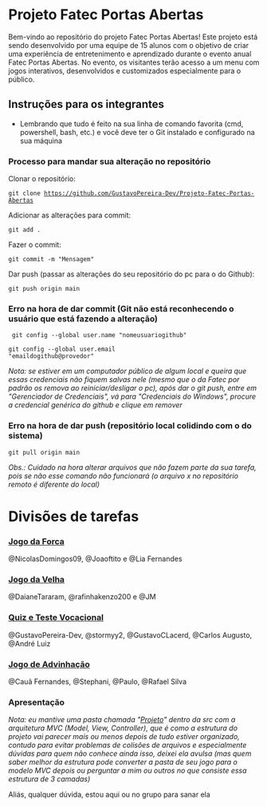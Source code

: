 # Projeto Fatec Portas Abertas

Bem-vindo ao repositório do projeto Fatec Portas Abertas! Este projeto está sendo desenvolvido por uma equipe de 15 alunos com o objetivo de criar uma experiência de entretenimento e aprendizado durante o evento anual Fatec Portas Abertas. No evento, os visitantes terão acesso a um menu com jogos interativos, desenvolvidos e customizados especialmente para o público.

## Instruções para os integrantes

- Lembrando que tudo é feito na sua linha de comando favorita (cmd, powershell, bash, etc.) e você deve ter o Git instalado e configurado na sua máquina


### Processo para mandar sua alteração no repositório

Clonar o repositório:

<code>git clone https://github.com/GustavoPereira-Dev/Projeto-Fatec-Portas-Abertas</code>


Adicionar as alterações para commit:

<code>git add .</code>


Fazer o commit:

<code>git commit -m "Mensagem" </code> 

Dar push (passar as alterações do seu repositório do pc para o do Github):

<code>git push origin main</code> 

### Erro na hora de dar commit (Git não está reconhecendo o usuário que está fazendo a alteração)

<code> git config --global user.name "nomeusuariogithub" </code>

<code>git config --global user.email "emaildogithub@provedor"</code>

<i>Nota: se estiver em um computador público de algum local e queira que essas credenciais não fiquem salvas nele (mesmo que o da Fatec por padrão os remova ao reiniciar/desligar o pc), após dar o git push, entre em "Gerenciador de Credenciais", vá para "Credenciais do Windows", procure a credencial genérica do github e clique em remover</i>



### Erro na hora de dar push (repositório local colidindo com o do sistema)

<code>git pull origin main</code>

<i>Obs.: Cuidado na hora alterar arquivos que não fazem parte da sua tarefa, pois se não esse comando não funcionará (o arquivo x no repositório remoto é diferente do local)</i>

# Divisões de tarefas

### [Jogo da Forca](./src/forca/)

@NicolasDomingos09, @Joaoftito e @Lia Fernandes 

### [Jogo da Velha](./src/jogovelha/)

@DaianeTararam, @rafinhakenzo200 e @JM

### [Quiz e Teste Vocacional](./src/xadrez/)

@GustavoPereira-Dev, @stormyy2, @GustavoCLacerd, @Carlos Augusto, @André Luiz

### [Jogo de Advinhação](./src/jogomemoria/)
@Cauã Fernandes, @Stephani, @Paulo, @Rafael Silva

### Apresentação



<i>Nota: eu mantive uma pasta chamada "[Projeto](./src/projeto/)" dentro da src com a arquitetura MVC (Model, View, Controller), que é como a estrutura do projeto vai parecer mais ou menos depois de tudo estiver organizado, contudo para evitar problemas de colisões de arquivos e especialmente dúvidas para quem não conhece ainda isso, deixei ela avulsa (mas quem saber melhor da estrutura pode converter a pasta de seu jogo para o modelo MVC depois ou perguntar a mim ou outros no que consiste essa estrutura de 3 camadas)</i>

Aliás, qualquer dúvida, estou aqui ou no grupo para sanar ela


